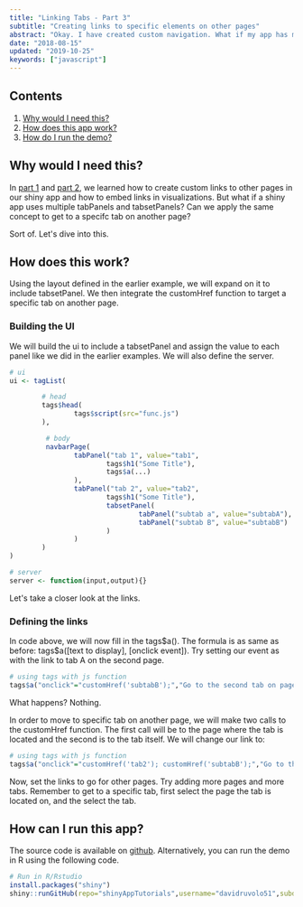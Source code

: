```yaml
---
title: "Linking Tabs - Part 3"
subtitle: "Creating links to specific elements on other pages"
abstract: "Okay. I have created custom navigation. What if my app has multiple pages with tabs. How do I go to a specific tab on another page?"
date: "2018-08-15"
updated: "2019-10-25"
keywords: ["javascript"]
---
```


## Contents

1.  [Why would I need this?](#about)
2.  [How does this app work?](#work)
3.  [How do I run the demo?](#run)

<span id="about" />

## Why would I need this?

In [part 1](../internal-links-a/) and [part 2](../internal-links-b/),
we learned how to create custom links to other pages in our shiny app
and how to embed links in visualizations. But what if a shiny app uses
multiple tabPanels and tabsetPanels? Can we apply the same
concept to get to a specifc tab on another page?

Sort of. Let\'s dive into this.

<span id="work"/>

## How does this work?

Using the layout defined in the earlier example, we will expand on it to
include tabsetPanel. We then integrate the customHref function
to target a specific tab on another page.

### Building the UI

We will build the ui to include a tabsetPanel and assign the
value to each panel like we did in the earlier examples. We will
also define the server.

```r
# ui
ui <- tagList(

        # head
        tags$head(
                tags$script(src="func.js")
        ),

         # body
         navbarPage(
                tabPanel("tab 1", value="tab1",
                        tags$h1("Some Title"),
                        tags$a(...)
                ),
                tabPanel("tab 2", value="tab2",
                        tags$h1("Some Title"),
                        tabsetPanel(
                                tabPanel("subtab a", value="subtabA"),
                                tabPanel("subtab B", value="subtabB")
                        )
                )
        )
)

# server
server <- function(input,output){}  
```              

Let\'s take a closer look at the links.

### Defining the links

In code above, we will now fill in the tags\$a(). The formula is as
same as before: tags\$a(\[text to display\], \[onclick event\]). Try
setting our event as with the link to tab A on the second page.

```r
# using tags with js function
tags$a("onclick"="customHref('subtabB');","Go to the second tab on page 2")
```                

What happens? Nothing.

In order to move to specific tab on another page, we will make two calls
to the customHref function. The first call will be to the page where
the tab is located and the second is to the tab itself. We will change
our link to:

```r
# using tags with js function
tags$a("onclick"="customHref('tab2'); customHref('subtabB');","Go to the second tab on page 2")
```                

Now, set the links to go for other pages. Try adding more pages and more
tabs. Remember to get to a specific tab, first select the page the tab
is located on, and the select the tab.

<span id="run" />

## How can I run this app?

The source code is available on
[github](https://github.com/davidruvolo51/shinyAppTutorials/tree/master/Internal-Links-Demo).
Alternatively, you can run the demo in R using the following code.

```r
# Run in R/Rstudio
install.packages("shiny")
shiny::runGitHub(repo="shinyAppTutorials",username="davidruvolo51",subdir="Internal-Links-Demo")
```
